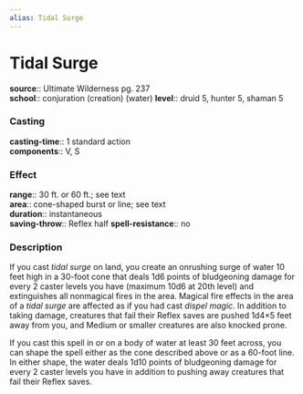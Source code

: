 ```yaml
---
alias: Tidal Surge
---
```


# Tidal Surge 

**source**:: Ultimate Wilderness pg. 237  
**school**:: conjuration (creation) (water)
**level**:: druid 5, hunter 5, shaman 5

### Casting 

**casting-time**:: 1 standard action  
**components**:: V, S

### Effect 

**range**:: 30 ft. or 60 ft.; see text  
**area**:: cone-shaped burst or line; see text  
**duration**:: instantaneous  
**saving-throw**:: Reflex half
**spell-resistance**:: no

### Description 

If you cast *tidal surge* on land, you create an onrushing surge of water 10 feet high in a 30-foot cone that deals 1d6 points of bludgeoning damage for every 2 caster levels you have (maximum 10d6 at 20th level) and extinguishes all nonmagical fires in the area. Magical fire effects in the area of a *tidal surge* are affected as if you had cast *dispel magic*. In addition to taking damage, creatures that fail their Reflex saves are pushed 1d4×5 feet away from you, and Medium or smaller creatures are also knocked prone.  
  
If you cast this spell in or on a body of water at least 30 feet across, you can shape the spell either as the cone described above or as a 60-foot line. In either shape, the water deals 1d10 points of bludgeoning damage for every 2 caster levels you have in addition to pushing away creatures that fail their Reflex saves.

